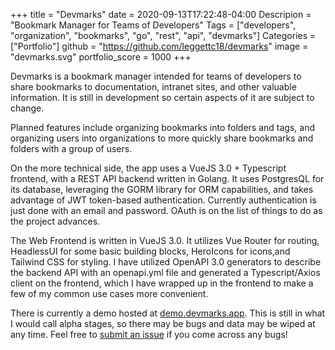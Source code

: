 +++
title = "Devmarks"
date = 2020-09-13T17:22:48-04:00
Descripion = "Bookmark Manager for Teams of Developers"
Tags = ["developers", "organization", "bookmarks", "go", "rest", "api", "devmarks"]
Categories = ["Portfolio"]
github = "https://github.com/leggettc18/devmarks"
image = "devmarks.svg"
portfolio_score = 1000
+++

Devmarks is a bookmark manager intended for teams of developers to share 
bookmarks to documentation, intranet sites, and other valuable information. It 
is still in development so certain aspects of it are subject to change.

<!--more-->

Planned features include organizing bookmarks into folders and tags, and 
organizing users into organizations to more quickly share bookmarks and folders 
with a group of users.

On the more technical side, the app uses a VueJS 3.0 + Typescript frontend, 
with a REST API backend written in Golang. It uses PostgresQL for its database,
leveraging the GORM library for ORM capabilities, and takes advantage of JWT token-based 
authentication. Currently authentication is just done with an email and password. 
OAuth is on the list of things to do as the project advances.

The Web Frontend is written in VueJS 3.0. It utilizes Vue Router for routing,
HeadlessUI for some basic building blocks, HeroIcons for icons,and Tailwind CSS 
for styling. I have utilized OpenAPI 3.0 generators to describe the backend API
with an openapi.yml file and generated a Typescript/Axios client on the frontend,
which I have wrapped up in the frontend to make a few of my common use cases
more convenient.

There is currently a demo hosted at [demo.devmarks.app](https://demo.devmarks.app).
This is still in what I would call alpha stages, so there may be bugs and
data may be wiped at any time. Feel free to 
[submit an issue](https://github.com/leggettc18/devmarks/issues) 
if you come across any bugs!
